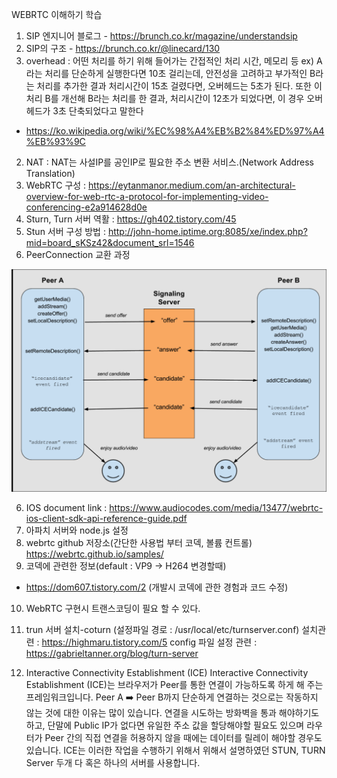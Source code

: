 WEBRTC 이해하기 학습

1. SIP 엔지니어 블로그 - https://brunch.co.kr/magazine/understandsip
2. SIP의 구조 - https://brunch.co.kr/@linecard/130
3. overhead : 어떤 처리를 하기 위해 들어가는 간접적인 처리 시간, 메모리 등
   ex)  A라는 처리를 단순하게 실행한다면 10초 걸리는데,
   안전성을 고려하고 부가적인 B라는 처리를 추가한 결과 처리시간이 15초 걸렸다면,
   오버헤드는 5초가 된다. 또한 이 처리 B를 개선해 B라는 처리를 한 결과,
   처리시간이 12초가 되었다면, 이 경우 오버헤드가 3초 단축되었다고 말한다

- https://ko.wikipedia.org/wiki/%EC%98%A4%EB%B2%84%ED%97%A4%EB%93%9C

2. NAT : NAT는 사설IP를 공인IP로 필요한 주소 변환 서비스.(Network Address Translation)
3. WebRTC 구성 :
   https://eytanmanor.medium.com/an-architectural-overview-for-web-rtc-a-protocol-for-implementing-video-conferencing-e2a914628d0e
4. Sturn, Turn 서버 역활 : https://gh402.tistory.com/45
5. Stun 서버 구성 방법 :
   http://john-home.iptime.org:8085/xe/index.php?mid=board_sKSz42&document_srl=1546
6. PeerConnection 교환 과정

  ![1649222054276.png](image/unknownWord/1649222054276.png)

6. IOS document link :
   https://www.audiocodes.com/media/13477/webrtc-ios-client-sdk-api-reference-guide.pdf
7. 아파치 서버와 node.js 설정
8. webrtc github 저장소(간단한 사용법 부터 코덱, 볼륨 컨트롤)
   https://webrtc.github.io/samples/
9. 코덱에 관련한 정보(default : VP9 -> H264 변경할때)

- https://dom607.tistory.com/2 (개발시 코덱에 관한 경험과 코드 수정)

10. WebRTC 구현시 트랜스코딩이 필요 할 수 있다.
11. trun 서버 설치-coturn (설정파일 경로 : /usr/local/etc/turnserver.conf)
    설치관련 : https://highmaru.tistory.com/5
    config 파일 설정 관련 : https://gabrieltanner.org/blog/turn-server

12. Interactive Connectivity Establishment (ICE)
   Interactive Connectivity Establishment (ICE)는 브라우저가 Peer를 통한 연결이 가능하도록 하게 해 주는 프레임워크입니다. Peer A ➡️ Peer B까지 단순하게 연결하는 것으로는 작동하지 않는 것에 대한 이유는 많이 있습니다.
   연결을 시도하는 방화벽을 통과 해야하기도 하고, 단말에 Public IP가 없다면 유일한 주소 값을 할당해야할 필요도 있으며 라우터가 Peer 간의 직접 연결을 허용하지 않을 때에는 데이터를 릴레이 해야할 경우도 있습니다.
   ICE는 이러한 작업을 수행하기 위해서 위해서 설명하였던 STUN, TURN Server 두개 다 혹은 하나의 서버를 사용합니다.

